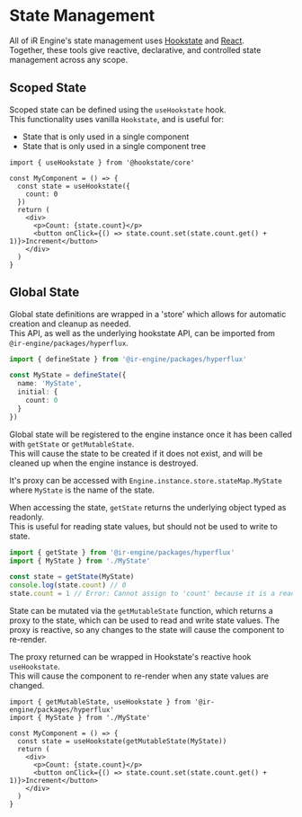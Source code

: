 # State Management
All of iR Engine's state management uses [Hookstate](https://hookstate.js.org/) and [React](https://react.dev/).  
Together, these tools give reactive, declarative, and controlled state management across any scope.

## Scoped State
Scoped state can be defined using the `useHookstate` hook.  
This functionality uses vanilla `Hookstate`, and is useful for:
- State that is only used in a single component
- State that is only used in a single component tree

```tsx
import { useHookstate } from '@hookstate/core'

const MyComponent = () => {
  const state = useHookstate({
    count: 0
  })
  return (
    <div>
      <p>Count: {state.count}</p>
      <button onClick={() => state.count.set(state.count.get() + 1)}>Increment</button>
    </div>
  )
}
```

## Global State
Global state definitions are wrapped in a 'store' which allows for automatic creation and cleanup as needed.  
This API, as well as the underlying hookstate API, can be imported from `@ir-engine/packages/hyperflux`.

```ts title="MyState.ts"
import { defineState } from '@ir-engine/packages/hyperflux'

const MyState = defineState({
  name: 'MyState',
  initial: {
    count: 0
  }
})
```

Global state will be registered to the engine instance once it has been called with `getState` or `getMutableState`.  
This will cause the state to be created if it does not exist, and will be cleaned up when the engine instance is destroyed.

It's proxy can be accessed with `Engine.instance.store.stateMap.MyState` where `MyState` is the name of the state.

When accessing the state, `getState` returns the underlying object typed as readonly.  
This is useful for reading state values, but should not be used to write to state.

```ts
import { getState } from '@ir-engine/packages/hyperflux'
import { MyState } from './MyState'

const state = getState(MyState)
console.log(state.count) // 0
state.count = 1 // Error: Cannot assign to 'count' because it is a read-only property.
```

State can be mutated via the `getMutableState` function, which returns a proxy to the state, which can be used to read and write state values.
The proxy is reactive, so any changes to the state will cause the component to re-render.

The proxy returned can be wrapped in Hookstate's reactive hook `useHookstate`.  
This will cause the component to re-render when any state values are changed.

```tsx
import { getMutableState, useHookstate } from '@ir-engine/packages/hyperflux'
import { MyState } from './MyState'

const MyComponent = () => {
  const state = useHookstate(getMutableState(MyState))
  return (
    <div>
      <p>Count: {state.count}</p>
      <button onClick={() => state.count.set(state.count.get() + 1)}>Increment</button>
    </div>
  )
}
```

